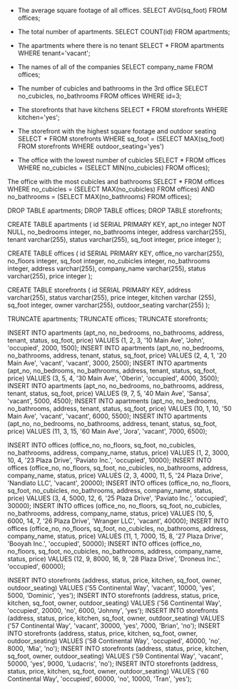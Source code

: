 - The average square footage of all offices.
SELECT AVG(sq_foot) FROM offices;

- The total number of apartments.
SELECT COUNT(id) FROM apartments;

- The apartments where there is no tenant
SELECT * FROM apartments WHERE tenant='vacant';

- The names of all of the companies
SELECT company_name FROM offices;

- The number of cubicles and bathrooms in the 3rd office
SELECT no_cubicles, no_bathrooms FROM offices WHERE id=3;

- The storefronts that have kitchens
SELECT * FROM storefronts WHERE kitchen='yes';

- The storefront with the highest square footage and outdoor seating
SELECT * FROM storefronts WHERE sq_foot = (SELECT MAX(sq_foot) FROM storefronts WHERE outdoor_seating='yes')

- The office with the lowest number of cubicles
SELECT * FROM offices WHERE no_cubicles = (SELECT MIN(no_cubicles) FROM offices);

The office with the most cubicles and bathrooms
SELECT * FROM offices WHERE no_cubicles = (SELECT MAX(no_cubicles) FROM offices) AND no_bathrooms = (SELECT MAX(no_bathrooms) FROM offices);


<!------------hamco_realty_schema.sql------------->
DROP TABLE apartments;
DROP TABLE offices;
DROP TABLE storefronts;

CREATE TABLE apartments (
  id SERIAL PRIMARY KEY,
  apt_no integer NOT NULL,
  no_bedrooms integer,
  no_bathrooms integer,
  address varchar(255),
  tenant varchar(255),
  status varchar(255),
  sq_foot integer,
  price integer
);

CREATE TABLE offices (
  id SERIAL PRIMARY KEY,
  office_no varchar(255),
  no_floors integer,
  sq_foot integer,
  no_cubicles integer,
  no_bathrooms integer,
  address varchar(255),
  company_name varchar(255),
  status varchar(255),
  price integer
);

CREATE TABLE storefronts (
  id SERIAL PRIMARY KEY,
  address varchar(255),
  status varchar(255),
  price integer,
  kitchen varchar (255),
  sq_foot integer,
  owner varchar(255),
  outdoor_seating varchar(255)
);
<!-------- End of file ---------->






<!---------- hamco_realty_seed.sql ----------->
TRUNCATE apartments;
TRUNCATE offices;
TRUNCATE storefronts;

INSERT INTO apartments (apt_no, no_bedrooms, no_bathrooms, address, tenant, status, sq_foot, price) VALUES (1, 2, 3, '10 Main Ave', 'John', 'occupied', 2000, 1500);
INSERT INTO apartments (apt_no, no_bedrooms, no_bathrooms, address, tenant, status, sq_foot, price) VALUES (2, 4, 1, '20 Main Ave', 'vacant', 'vacant', 3000, 2500);
INSERT INTO apartments (apt_no, no_bedrooms, no_bathrooms, address, tenant, status, sq_foot, price) VALUES (3, 5, 4, '30 Main Ave', 'Oberin', 'occupied', 4000, 3500);
INSERT INTO apartments (apt_no, no_bedrooms, no_bathrooms, address, tenant, status, sq_foot, price) VALUES (9, 7, 5, '40 Main Ave', 'Sansa', 'vacant', 5000, 4500);
INSERT INTO apartments (apt_no, no_bedrooms, no_bathrooms, address, tenant, status, sq_foot, price) VALUES (10, 1, 10, '50 Main Ave', 'vacant', 'vacant', 6000, 5500);
INSERT INTO apartments (apt_no, no_bedrooms, no_bathrooms, address, tenant, status, sq_foot, price) VALUES (11, 3, 15, '60 Main Ave', 'Jora', 'vacant', 7000, 6500);



INSERT INTO offices (office_no, no_floors, sq_foot, no_cubicles, no_bathrooms, address, company_name, status, price) VALUES (1, 2, 3000, 10, 4, '23 Plaza Drive', 'Paviato Inc.', 'occupied', 10000);
INSERT INTO offices (office_no, no_floors, sq_foot, no_cubicles, no_bathrooms, address, company_name, status, price) VALUES (2, 3, 4000, 11, 5, '24 Plaza Drive', 'Nandiato LLC', 'vacant', 20000);
INSERT INTO offices (office_no, no_floors, sq_foot, no_cubicles, no_bathrooms, address, company_name, status, price) VALUES (3, 4, 5000, 12, 6, '25 Plaza Drive', 'Paviato Inc.', 'occupied', 30000);
INSERT INTO offices (office_no, no_floors, sq_foot, no_cubicles, no_bathrooms, address, company_name, status, price) VALUES (10, 5, 6000, 14, 7, '26 Plaza Drive', 'Wranger LLC', 'vacant', 40000);
INSERT INTO offices (office_no, no_floors, sq_foot, no_cubicles, no_bathrooms, address, company_name, status, price) VALUES (11, 1, 7000, 15, 8, '27 Plaza Drive', 'Booyah Inc.', 'occupied', 50000);
INSERT INTO offices (office_no, no_floors, sq_foot, no_cubicles, no_bathrooms, address, company_name, status, price) VALUES (12, 9, 8000, 16, 9, '28 Plaza Drive', 'Droneus Inc.', 'occupied', 60000);





INSERT INTO storefronts (address, status, price, kitchen, sq_foot, owner, outdoor_seating) VALUES ('55 Continental Way', 'vacant', 10000, 'yes', 5000, 'Dominic', 'yes');
INSERT INTO storefronts (address, status, price, kitchen, sq_foot, owner, outdoor_seating) VALUES ('56 Continental Way', 'occupied', 20000, 'no', 6000, 'Johnny', 'yes');
INSERT INTO storefronts (address, status, price, kitchen, sq_foot, owner, outdoor_seating) VALUES ('57 Continental Way', 'vacant', 30000, 'yes', 7000, 'Brian', 'no');
INSERT INTO storefronts (address, status, price, kitchen, sq_foot, owner, outdoor_seating) VALUES ('58 Continental Way', 'occupied', 40000, 'no', 8000, 'Mia', 'no');
INSERT INTO storefronts (address, status, price, kitchen, sq_foot, owner, outdoor_seating) VALUES ('59 Continental Way', 'vacant', 50000, 'yes', 9000, 'Ludacris', 'no');
INSERT INTO storefronts (address, status, price, kitchen, sq_foot, owner, outdoor_seating) VALUES ('60 Continental Way', 'occupied', 60000, 'no', 10000, 'Tran', 'yes');


<!------------------- End of file ------------------------>
